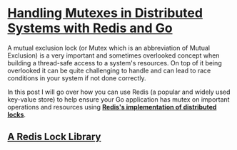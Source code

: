 # **[Handling Mutexes in Distributed Systems with Redis and Go](https://dev.to/jdvert/handling-mutexes-in-distributed-systems-with-redis-and-go-5g0d)**

A mutual exclusion lock (or Mutex which is an abbreviation of Mutual Exclusion) is a very important and sometimes overlooked concept when building a thread-safe access to a system's resources. On top of it being overlooked it can be quite challenging to handle and can lead to race conditions in your system if not done correctly.

In this post I will go over how you can use Redis (a popular and widely used key-value store) to help ensure your Go application has mutex on important operations and resources using **[Redis's implementation of distributed locks](https://redis.io/docs/manual/patterns/distributed-locks/)**.

## **[A Redis Lock Library](https://github.com/go-redsync/redsync)**
